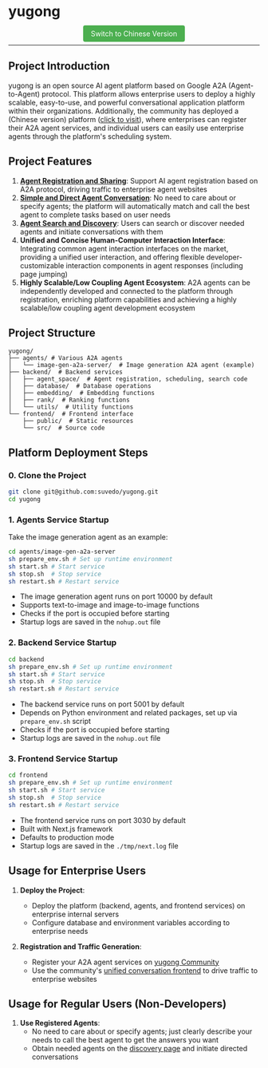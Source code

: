 # yugong

<div align="center">
  <a href="README_CN.md" style="padding: 8px 16px; background-color: #4CAF50; color: white; text-decoration: none; border-radius: 4px;">Switch to Chinese Version</a>
</div>

---

## Project Introduction

yugong is an open source AI agent platform based on Google A2A (Agent-to-Agent) protocol. This platform allows enterprise users to deploy a highly scalable, easy-to-use, and powerful conversational application platform within their organizations. Additionally, the community has deployed a (Chinese version) platform ([click to visit](https://yugong.org/)), where enterprises can register their A2A agent services, and individual users can easily use enterprise agents through the platform's scheduling system.

## Project Features

1. **[Agent Registration and Sharing](https://yugong.org/agent-space-share)**: Support AI agent registration based on A2A protocol, driving traffic to enterprise agent websites
2. **[Simple and Direct Agent Conversation](https://yugong.org/)**: No need to care about or specify agents; the platform will automatically match and call the best agent to complete tasks based on user needs
3. **[Agent Search and Discovery](https://yugong.org/agent-space-discover)**: Users can search or discover needed agents and initiate conversations with them
4. **Unified and Concise Human-Computer Interaction Interface**: Integrating common agent interaction interfaces on the market, providing a unified user interaction, and offering flexible developer-customizable interaction components in agent responses (including page jumping)
5. **Highly Scalable/Low Coupling Agent Ecosystem**: A2A agents can be independently developed and connected to the platform through registration, enriching platform capabilities and achieving a highly scalable/low coupling agent development ecosystem

## Project Structure

```
yugong/
├── agents/ # Various A2A agents
│   └── image-gen-a2a-server/  # Image generation A2A agent (example)
├── backend/  # Backend services
│   ├── agent_space/  # Agent registration, scheduling, search code
│   ├── database/  # Database operations
│   ├── embedding/  # Embedding functions
│   ├── rank/  # Ranking functions
│   └── utils/  # Utility functions
└── frontend/  # Frontend interface
    ├── public/  # Static resources
    └── src/  # Source code
```

## Platform Deployment Steps
### 0. Clone the Project
```bash
git clone git@github.com:suvedo/yugong.git
cd yugong
```
### 1. Agents Service Startup

Take the image generation agent as an example:

```bash
cd agents/image-gen-a2a-server
sh prepare_env.sh # Set up runtime environment
sh start.sh # Start service
sh stop.sh  # Stop service
sh restart.sh # Restart service
```

- The image generation agent runs on port 10000 by default
- Supports text-to-image and image-to-image functions
- Checks if the port is occupied before starting
- Startup logs are saved in the `nohup.out` file

### 2. Backend Service Startup

```bash
cd backend
sh prepare_env.sh # Set up runtime environment
sh start.sh # Start service
sh stop.sh  # Stop service
sh restart.sh # Restart service
```

- The backend service runs on port 5001 by default
- Depends on Python environment and related packages, set up via `prepare_env.sh` script
- Checks if the port is occupied before starting
- Startup logs are saved in the `nohup.out` file

### 3. Frontend Service Startup

```bash
cd frontend
sh prepare_env.sh # Set up runtime environment
sh start.sh # Start service
sh stop.sh  # Stop service
sh restart.sh # Restart service
```

- The frontend service runs on port 3030 by default
- Built with Next.js framework
- Defaults to production mode
- Startup logs are saved in the `./tmp/next.log` file

## Usage for Enterprise Users

1. **Deploy the Project**:
   - Deploy the platform (backend, agents, and frontend services) on enterprise internal servers
   - Configure database and environment variables according to enterprise needs

2. **Registration and Traffic Generation**:
   - Register your A2A agent services on [yugong Community](https://yugong.org/agent-space-share)
   - Use the community's [unified conversation frontend](https://yugong.org/) to drive traffic to enterprise websites

## Usage for Regular Users (Non-Developers)

1. **Use Registered Agents**:
   - No need to care about or specify agents; just clearly describe your needs to call the best agent to get the answers you want
   - Obtain needed agents on the [discovery page](https://yugong.org/agent-space-discover) and initiate directed conversations